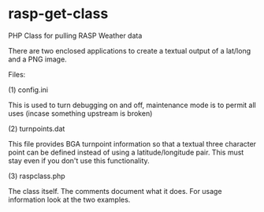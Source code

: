 rasp-get-class
==============

PHP Class for pulling RASP Weather data

There are two enclosed applications to create a textual output of a lat/long and a PNG image.

Files:

(1) config.ini

This is used to turn debugging on and off, maintenance mode is to permit all uses (incase something upstream is broken)

(2) turnpoints.dat

This file provides BGA turnpoint information so that a textual three character point can be defined instead of using a latitude/longitude pair. This must stay even if you don't use this functionality.

(3) raspclass.php

The class itself. The comments document what it does. For usage information look at the two examples.



